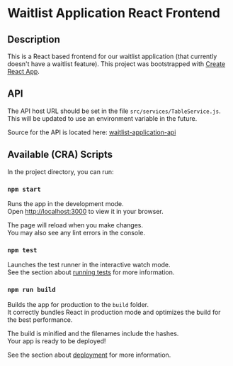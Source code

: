 # Waitlist Application React Frontend

## Description

This is a React based frontend for our waitlist application (that currently doesn't have a waitlist feature).
This project was bootstrapped with [Create React App](https://github.com/facebook/create-react-app).

## API

The API host URL should be set in the file `src/services/TableService.js`. This will be updated to use an environment
variable in the future.

Source for the API is located
here: [waitlist-application-api](https://github.com/KelloggProgramming/waitlist-application-api)

## Available (CRA) Scripts

In the project directory, you can run:

### `npm start`

Runs the app in the development mode.\
Open [http://localhost:3000](http://localhost:3000) to view it in your browser.

The page will reload when you make changes.\
You may also see any lint errors in the console.

### `npm test`

Launches the test runner in the interactive watch mode.\
See the section about [running tests](https://facebook.github.io/create-react-app/docs/running-tests) for more
information.

### `npm run build`

Builds the app for production to the `build` folder.\
It correctly bundles React in production mode and optimizes the build for the best performance.

The build is minified and the filenames include the hashes.\
Your app is ready to be deployed!

See the section about [deployment](https://facebook.github.io/create-react-app/docs/deployment) for more information.